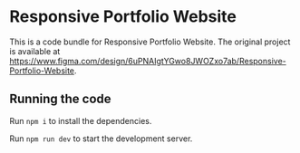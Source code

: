 
  # Responsive Portfolio Website

  This is a code bundle for Responsive Portfolio Website. The original project is available at https://www.figma.com/design/6uPNAIgtYGwo8JWOZxo7ab/Responsive-Portfolio-Website.

  ## Running the code

  Run `npm i` to install the dependencies.

  Run `npm run dev` to start the development server.
  